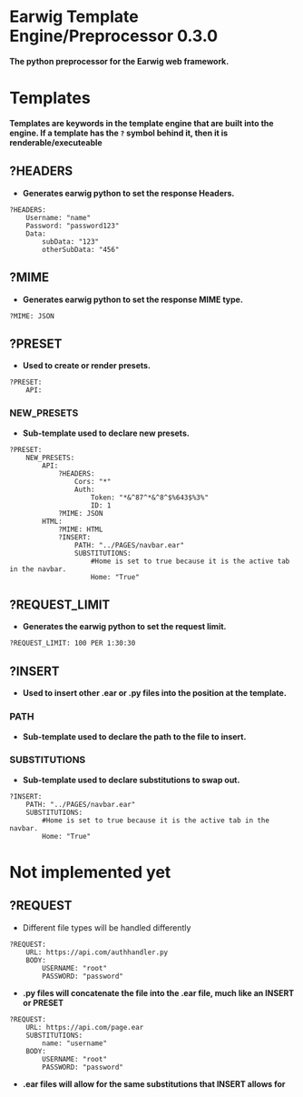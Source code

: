 # Earwig Template Engine/Preprocessor 0.3.0

**The python preprocessor for the Earwig web framework.**

# Templates

__Templates are keywords in the template engine that are built into the engine.  If a template has the `?` symbol behind it, then it is renderable/executeable__

## ?HEADERS

 - **Generates earwig python to set the response Headers.**

```
?HEADERS:
	Username: "name"
	Password: "password123"
	Data:
		subData: "123"
		otherSubData: "456"
```

## ?MIME

 - **Generates earwig python to set the response MIME type.**

```
?MIME: JSON
```

## ?PRESET

 - **Used to create or render presets.**

```
?PRESET:
	API:
```

### NEW_PRESETS

 - **Sub-template used to declare new presets.**

```
?PRESET:
	NEW_PRESETS:
		API:
			?HEADERS:
				Cors: "*"
				Auth:
					Token: "*&^87^*&^8^$%643$%3%"
					ID: 1
			?MIME: JSON
		HTML:
			?MIME: HTML
			?INSERT:
				PATH: "../PAGES/navbar.ear"
				SUBSTITUTIONS:
					#Home is set to true because it is the active tab in the navbar.
					Home: "True"
```

## ?REQUEST_LIMIT

 - **Generates the earwig python to set the request limit.**

```
?REQUEST_LIMIT: 100 PER 1:30:30 
```

## ?INSERT

 - **Used to insert other .ear or .py files into the position at the template.**

### PATH

 - **Sub-template used to declare the path to the file to insert.**

### SUBSTITUTIONS

 - **Sub-template used to declare substitutions to swap out.**

```
?INSERT:
	PATH: "../PAGES/navbar.ear"
	SUBSTITUTIONS:
		#Home is set to true because it is the active tab in the navbar.
		Home: "True"
```

# Not implemented yet

## ?REQUEST

 - Different file types will be handled differently

```
?REQUEST:
	URL: https://api.com/authhandler.py
	BODY:
		USERNAME: "root"
		PASSWORD: "password"
```

 - **.py files will concatenate the file into the .ear file, much like an INSERT or PRESET**

```
?REQUEST:
	URL: https://api.com/page.ear
	SUBSTITUTIONS:
		name: "username"
	BODY:
		USERNAME: "root"
		PASSWORD: "password"
```

 - **.ear files will allow for the same substitutions that INSERT allows for**
